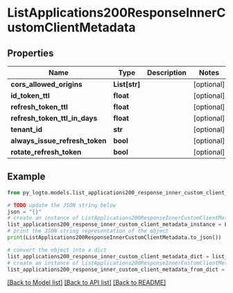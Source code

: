 # ListApplications200ResponseInnerCustomClientMetadata


## Properties

Name | Type | Description | Notes
------------ | ------------- | ------------- | -------------
**cors_allowed_origins** | **List[str]** |  | [optional] 
**id_token_ttl** | **float** |  | [optional] 
**refresh_token_ttl** | **float** |  | [optional] 
**refresh_token_ttl_in_days** | **float** |  | [optional] 
**tenant_id** | **str** |  | [optional] 
**always_issue_refresh_token** | **bool** |  | [optional] 
**rotate_refresh_token** | **bool** |  | [optional] 

## Example

```python
from py_logto.models.list_applications200_response_inner_custom_client_metadata import ListApplications200ResponseInnerCustomClientMetadata

# TODO update the JSON string below
json = "{}"
# create an instance of ListApplications200ResponseInnerCustomClientMetadata from a JSON string
list_applications200_response_inner_custom_client_metadata_instance = ListApplications200ResponseInnerCustomClientMetadata.from_json(json)
# print the JSON string representation of the object
print(ListApplications200ResponseInnerCustomClientMetadata.to_json())

# convert the object into a dict
list_applications200_response_inner_custom_client_metadata_dict = list_applications200_response_inner_custom_client_metadata_instance.to_dict()
# create an instance of ListApplications200ResponseInnerCustomClientMetadata from a dict
list_applications200_response_inner_custom_client_metadata_from_dict = ListApplications200ResponseInnerCustomClientMetadata.from_dict(list_applications200_response_inner_custom_client_metadata_dict)
```
[[Back to Model list]](../README.md#documentation-for-models) [[Back to API list]](../README.md#documentation-for-api-endpoints) [[Back to README]](../README.md)


